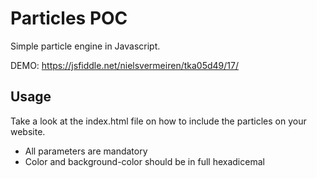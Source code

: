 # Particles POC

Simple particle engine in Javascript. 

DEMO: https://jsfiddle.net/nielsvermeiren/tka05d49/17/

## Usage

Take a look at the index.html file on how to include the particles on your website.

- All parameters are mandatory
- Color and background-color should be in full hexadicemal